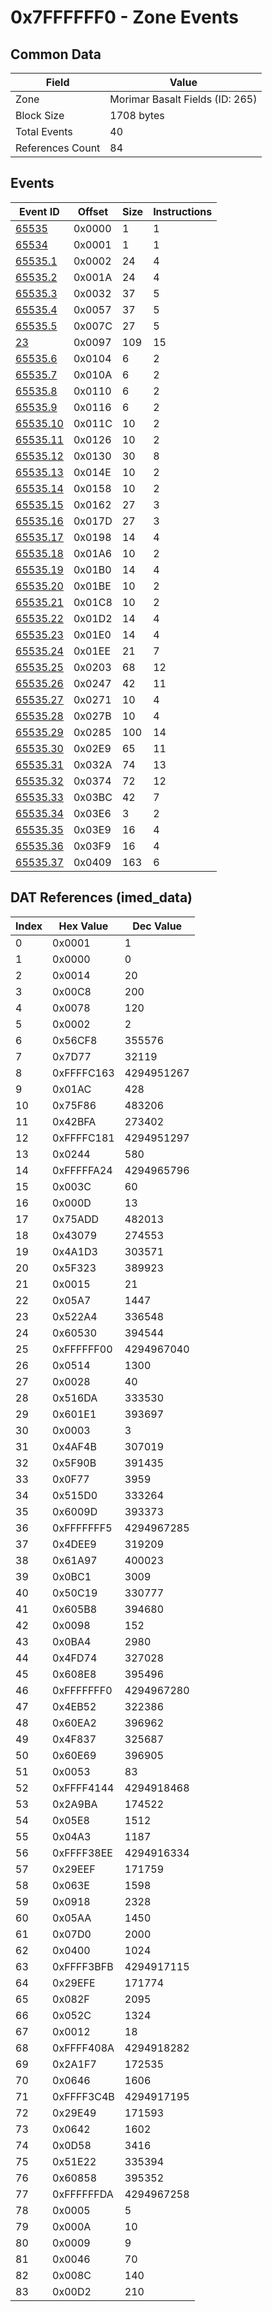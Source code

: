 # 0x7FFFFFF0 - Zone Events

## Common Data

| Field            | Value                           |
|------------------|---------------------------------|
| Zone             | Morimar Basalt Fields (ID: 265) |
| Block Size       | 1708 bytes                      |
| Total Events     | 40                              |
| References Count | 84                              |

## Events

| Event ID                  | Offset   |   Size |   Instructions |
|---------------------------|----------|--------|----------------|
| [65535](./65535.md)       | 0x0000   |      1 |              1 |
| [65534](./65534.md)       | 0x0001   |      1 |              1 |
| [65535.1](./65535.1.md)   | 0x0002   |     24 |              4 |
| [65535.2](./65535.2.md)   | 0x001A   |     24 |              4 |
| [65535.3](./65535.3.md)   | 0x0032   |     37 |              5 |
| [65535.4](./65535.4.md)   | 0x0057   |     37 |              5 |
| [65535.5](./65535.5.md)   | 0x007C   |     27 |              5 |
| [23](./23.md)             | 0x0097   |    109 |             15 |
| [65535.6](./65535.6.md)   | 0x0104   |      6 |              2 |
| [65535.7](./65535.7.md)   | 0x010A   |      6 |              2 |
| [65535.8](./65535.8.md)   | 0x0110   |      6 |              2 |
| [65535.9](./65535.9.md)   | 0x0116   |      6 |              2 |
| [65535.10](./65535.10.md) | 0x011C   |     10 |              2 |
| [65535.11](./65535.11.md) | 0x0126   |     10 |              2 |
| [65535.12](./65535.12.md) | 0x0130   |     30 |              8 |
| [65535.13](./65535.13.md) | 0x014E   |     10 |              2 |
| [65535.14](./65535.14.md) | 0x0158   |     10 |              2 |
| [65535.15](./65535.15.md) | 0x0162   |     27 |              3 |
| [65535.16](./65535.16.md) | 0x017D   |     27 |              3 |
| [65535.17](./65535.17.md) | 0x0198   |     14 |              4 |
| [65535.18](./65535.18.md) | 0x01A6   |     10 |              2 |
| [65535.19](./65535.19.md) | 0x01B0   |     14 |              4 |
| [65535.20](./65535.20.md) | 0x01BE   |     10 |              2 |
| [65535.21](./65535.21.md) | 0x01C8   |     10 |              2 |
| [65535.22](./65535.22.md) | 0x01D2   |     14 |              4 |
| [65535.23](./65535.23.md) | 0x01E0   |     14 |              4 |
| [65535.24](./65535.24.md) | 0x01EE   |     21 |              7 |
| [65535.25](./65535.25.md) | 0x0203   |     68 |             12 |
| [65535.26](./65535.26.md) | 0x0247   |     42 |             11 |
| [65535.27](./65535.27.md) | 0x0271   |     10 |              4 |
| [65535.28](./65535.28.md) | 0x027B   |     10 |              4 |
| [65535.29](./65535.29.md) | 0x0285   |    100 |             14 |
| [65535.30](./65535.30.md) | 0x02E9   |     65 |             11 |
| [65535.31](./65535.31.md) | 0x032A   |     74 |             13 |
| [65535.32](./65535.32.md) | 0x0374   |     72 |             12 |
| [65535.33](./65535.33.md) | 0x03BC   |     42 |              7 |
| [65535.34](./65535.34.md) | 0x03E6   |      3 |              2 |
| [65535.35](./65535.35.md) | 0x03E9   |     16 |              4 |
| [65535.36](./65535.36.md) | 0x03F9   |     16 |              4 |
| [65535.37](./65535.37.md) | 0x0409   |    163 |              6 |

## DAT References (imed_data)

|   Index | Hex Value   |   Dec Value |
|---------|-------------|-------------|
|       0 | 0x0001      |           1 |
|       1 | 0x0000      |           0 |
|       2 | 0x0014      |          20 |
|       3 | 0x00C8      |         200 |
|       4 | 0x0078      |         120 |
|       5 | 0x0002      |           2 |
|       6 | 0x56CF8     |      355576 |
|       7 | 0x7D77      |       32119 |
|       8 | 0xFFFFC163  |  4294951267 |
|       9 | 0x01AC      |         428 |
|      10 | 0x75F86     |      483206 |
|      11 | 0x42BFA     |      273402 |
|      12 | 0xFFFFC181  |  4294951297 |
|      13 | 0x0244      |         580 |
|      14 | 0xFFFFFA24  |  4294965796 |
|      15 | 0x003C      |          60 |
|      16 | 0x000D      |          13 |
|      17 | 0x75ADD     |      482013 |
|      18 | 0x43079     |      274553 |
|      19 | 0x4A1D3     |      303571 |
|      20 | 0x5F323     |      389923 |
|      21 | 0x0015      |          21 |
|      22 | 0x05A7      |        1447 |
|      23 | 0x522A4     |      336548 |
|      24 | 0x60530     |      394544 |
|      25 | 0xFFFFFF00  |  4294967040 |
|      26 | 0x0514      |        1300 |
|      27 | 0x0028      |          40 |
|      28 | 0x516DA     |      333530 |
|      29 | 0x601E1     |      393697 |
|      30 | 0x0003      |           3 |
|      31 | 0x4AF4B     |      307019 |
|      32 | 0x5F90B     |      391435 |
|      33 | 0x0F77      |        3959 |
|      34 | 0x515D0     |      333264 |
|      35 | 0x6009D     |      393373 |
|      36 | 0xFFFFFFF5  |  4294967285 |
|      37 | 0x4DEE9     |      319209 |
|      38 | 0x61A97     |      400023 |
|      39 | 0x0BC1      |        3009 |
|      40 | 0x50C19     |      330777 |
|      41 | 0x605B8     |      394680 |
|      42 | 0x0098      |         152 |
|      43 | 0x0BA4      |        2980 |
|      44 | 0x4FD74     |      327028 |
|      45 | 0x608E8     |      395496 |
|      46 | 0xFFFFFFF0  |  4294967280 |
|      47 | 0x4EB52     |      322386 |
|      48 | 0x60EA2     |      396962 |
|      49 | 0x4F837     |      325687 |
|      50 | 0x60E69     |      396905 |
|      51 | 0x0053      |          83 |
|      52 | 0xFFFF4144  |  4294918468 |
|      53 | 0x2A9BA     |      174522 |
|      54 | 0x05E8      |        1512 |
|      55 | 0x04A3      |        1187 |
|      56 | 0xFFFF38EE  |  4294916334 |
|      57 | 0x29EEF     |      171759 |
|      58 | 0x063E      |        1598 |
|      59 | 0x0918      |        2328 |
|      60 | 0x05AA      |        1450 |
|      61 | 0x07D0      |        2000 |
|      62 | 0x0400      |        1024 |
|      63 | 0xFFFF3BFB  |  4294917115 |
|      64 | 0x29EFE     |      171774 |
|      65 | 0x082F      |        2095 |
|      66 | 0x052C      |        1324 |
|      67 | 0x0012      |          18 |
|      68 | 0xFFFF408A  |  4294918282 |
|      69 | 0x2A1F7     |      172535 |
|      70 | 0x0646      |        1606 |
|      71 | 0xFFFF3C4B  |  4294917195 |
|      72 | 0x29E49     |      171593 |
|      73 | 0x0642      |        1602 |
|      74 | 0x0D58      |        3416 |
|      75 | 0x51E22     |      335394 |
|      76 | 0x60858     |      395352 |
|      77 | 0xFFFFFFDA  |  4294967258 |
|      78 | 0x0005      |           5 |
|      79 | 0x000A      |          10 |
|      80 | 0x0009      |           9 |
|      81 | 0x0046      |          70 |
|      82 | 0x008C      |         140 |
|      83 | 0x00D2      |         210 |
